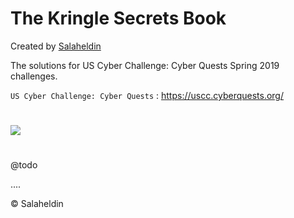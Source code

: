 # The Kringle Secrets Book
Created by [Salaheldin](https://github.com/salaheldinaz)

The solutions for US Cyber Challenge: Cyber Quests Spring 2019 challenges.

`US Cyber Challenge: Cyber Quests` : <https://uscc.cyberquests.org/>

#
![](https://salaheldin-online.s3.amazonaws.com/images/cyber-quests-spring-2019-banner2.original.jpg)
#

@todo 

....

&copy; Salaheldin
